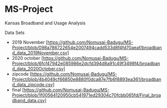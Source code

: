 # MS-Project
Kansas Broadband and Usage Analysis

Data Sets
- 2019 November [https://github.com/Nomusai-Badugu/MS-Project/blob/098a786722654e2007494cadd533d8f4fd70aeaf/broadband_data_2019November.csv]
- 2020 october [https://github.com/Nomusai-Badugu/MS-Project/blob/6fcf47942e085986e2dcfd394d8a91c49f3498f4/broadband_data_2020October.csv]
- zipcode [https://github.com/Nomusai-Badugu/MS-Project/blob/4b4049cf66850e8880f0dca87e7fb6f8893ea361/broadband_data_zipcode.csv]
- final [https://github.com/Nomusai-Badugu/MS-Project/blob/1f00564120950cb541971ed29304c70fcbb065fd/Final_broadband_data.csv]
